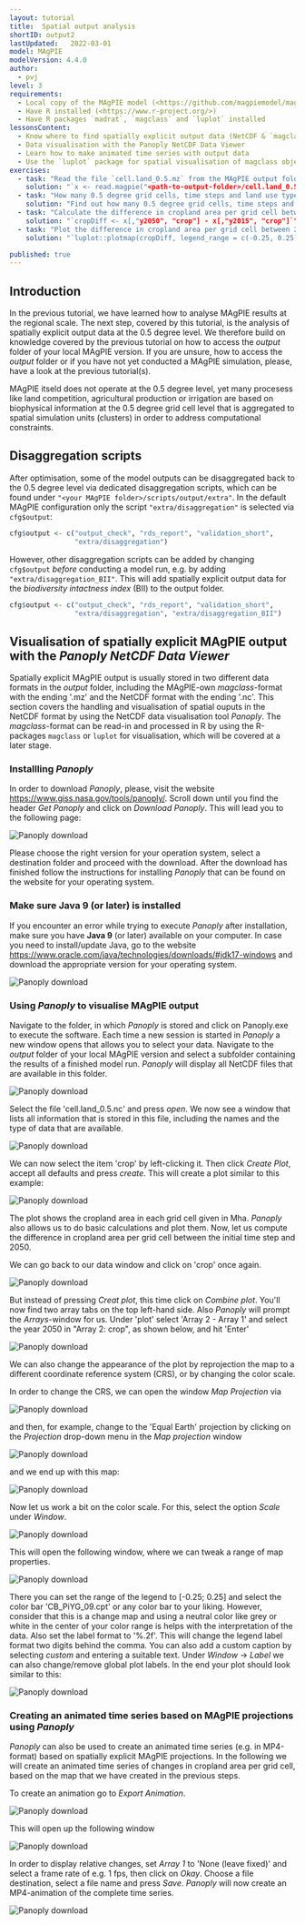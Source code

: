 ```yaml
---
layout: tutorial
title:  Spatial output analysis
shortID: output2
lastUpdated:   2022-03-01
model: MAgPIE
modelVersion: 4.4.0
author:
  - pvj
level: 3
requirements:
  - Local copy of the MAgPIE model (<https://github.com/magpiemodel/magpie>)
  - Have R installed (<https://www.r-project.org/>)
  - Have R packages `madrat`, `magclass` and `luplot` installed
lessonsContent:
  - Know where to find spatially explicit output data (NetCDF & `magclass`-format)
  - Data visualisation with the Panoply NetCDF Data Viewer
  - Learn how to make animated time series with output data
  - Use the `luplot` package for spatial visualisation of magclass objects in R
exercises:
  - task: "Read the file `cell.land_0.5.mz` from the MAgPIE output folder into R and assign it to an object `x`"
    solution: "`x <- read.magpie("<path-to-output-folder>/cell.land_0.5.mz`"
  - task: "How many 0.5 degree grid cells, time steps and land use types does the object `x` contain? Also use `magclass::getComment()` to find out in which unit the data is stored."
    solution: "Find out how many 0.5 degree grid cells, time steps and land use types `x` contains by using `str(x)`. You will find out that for default runs `x` covers 59199 grid cells, 19 time steps and 7 land use types. `magclass::getComment(x)` gives `"unit: Mha per grid-cell"`"
  - task: "Calculate the difference in cropland area per grid cell between 2015 and 2050 and store the difference in an object calles `cropDiff`."
    solution: "`cropDiff <- x[,"y2050", "crop"] - x[,"y2015", "crop"]`"
  - task: "Plot the difference in cropland area per grid cell between 2015 and 2050 using `luplot::plotmap()`. See also `?plotmap` for further plotting options."
    solution: "`luplot::plotmap(cropDiff, legend_range = c(-0.25, 0.25))`"

published: true
---
```


## Introduction

In the previous tutorial, we have learned how to analyse MAgPIE results at the regional scale. The next step, covered by this tutorial, is the analysis of spatially explicit output data at the 0.5 degree level. We therefore build on  knowledge covered by the previous tutorial on how to access the _output_ folder of your local MAgPIE version. If you are unsure, how to access the _output_ folder or if you have not yet conducted a MAgPIE simulation, please, have a look at the previous tutorial(s).

MAgPIE itseld does not operate at the 0.5 degree level, yet many procesess like land competition, agricultural production or irrigation are based on biophysical information at the 0.5 degree grid cell level that is aggregated to spatial simulation units (clusters) in order to address computational constraints.

## Disaggregation scripts

After optimisation, some of the model outputs can be disaggregated back to the 0.5 degree level via dedicated disaggregation scripts, which can be found under `"<your MAgPIE folder>/scripts/output/extra"`. In the default MAgPIE configuration only the script `"extra/disaggregation"` is selected via ``cfg$output``:

``` r
cfg$output <- c("output_check", "rds_report", "validation_short",
                "extra/disaggregation")
```
However, other disaggregation scripts can be added by changing ``cfg$output`` _before_ conducting a model run, e.g. by adding `"extra/disaggregation_BII"`. This will add spatially explicit output data for the _biodiversity intactness index_ (BII) to the output folder.

``` r
cfg$output <- c("output_check", "rds_report", "validation_short",
                "extra/disaggregation", "extra/disaggregation_BII")
```

## Visualisation of spatially explicit MAgPIE output with the _Panoply NetCDF Data Viewer_

Spatially explicit MAgPIE output is usually stored in two different data formats in the _output_ folder, including the MAgPIE-own _magclass_-format with the ending '.mz' and the NetCDF format with the ending '.nc'. This section covers the handling and visualisation of spatial ouputs in the NetCDF format by using the NetCDF data visualisation tool _Panoply_. The _magclass_-format can be read-in and processed in R by using the R-packages `magclass` or `luplot` for visualisation, which will be covered at a later stage.

### Installling _Panoply_

In order to download _Panoply_, please, visit the website <https://www.giss.nasa.gov/tools/panoply/>. Scroll down until you find the header _Get Panoply_ and click on _Download Panoply_. This will lead you to the following page:

![Panoply download](../assets/img/t08_panoply_download.png)

Please choose the right version for your operation system, select a destination folder and proceed with the download. After the download has finished follow the instructions for installing _Panoply_ that can be found on the website for your operating system.

### Make sure Java 9 (or later) is installed

If you encounter an error while trying to execute _Panoply_ after installation, make sure you have **Java 9** (or later) available on your computer. In case you need to install/update Java, go to the website <https://www.oracle.com/java/technologies/downloads/#jdk17-windows> and download the appropriate version for your operating system.

![Panoply download](../assets/img/t08_java_download.png)

### Using _Panoply_ to visualise MAgPIE output

Navigate to the folder, in which _Panoply_ is stored and click on Panoply.exe to execute the software. Each time a new session is started in _Panoply_ a new window opens that allows you to select your data. Navigate to the _output_ folder of your local MAgPIE version and select a subfolder containing the results of a finished model run. _Panoply_ will display all NetCDF files that are available in this folder.

![Panoply download](../assets/img/t08_output_data.png)

Select the file 'cell.land_0.5.nc' and press _open_. We now see a window that lists all information that is stored in this file, including the names and the type of data that are available.

![Panoply download](../assets/img/t08_view_data.png)

We can now select the item 'crop' by left-clicking it. Then click _Create Plot_, accept all defaults and press _create_. This will create a plot similar to this example:

![Panoply download](../assets/img/t08_initial_plot.png)

The plot shows the cropland area in each grid cell given in Mha. _Panoply_ also allows us to do basic calculations and plot them. Now, let us compute the difference in cropland area per grid cell between the initial time step and 2050.

We can go back to our data window and click on 'crop' once again.

![Panoply download](../assets/img/t08_select_data.png)

But instead of pressing _Creat plot_, this time click on _Combine plot_. You'll now find two array tabs on the top left-hand side. Also _Panoply_ will prompt the _Arrays_-window for us. Under 'plot' select 'Array 2 - Array 1' and select the year 2050 in "Array 2: crop", as shown below, and hit 'Enter'

![Panoply download](../assets/img/t08_arrays.png)

We can also change the appearance of the plot by reprojection the map to a different coordinate reference system (CRS), or by changing the color scale.

In order to change the CRS, we can open the window _Map Projection_ via

![Panoply download](../assets/img/t08_change_projection1.png)

and then, for example, change to the 'Equal Earth' projection by clicking on the _Projection_ drop-down menu in the _Map projection_ window

![Panoply download](../assets/img/t08_change_projection2.png)

and we end up with this map:

![Panoply download](../assets/img/t08_equalEarth.png)

Now let us work a bit on the color scale. For this, select the option _Scale_ under _Window_.

![Panoply download](../assets/img/t08_choose_scale.png)

This will open the following window, where we can tweak a range of map properties.

![Panoply download](../assets/img/t08_scale_window.png)

There you can set the range of the legend to [-0.25; 0.25] and select the color bar 'CB_PiYG_09.cpt' or any color bar to your liking. However, consider that this is a change map and using a neutral color like grey or white in the center of your color range is helps with the interpretation of the data. Also set the label format to '%.2f'. This will change the legend label format two digits behind the comma. You can also add a custom caption by selecting _custom_ and entering a suitable text. Under _Window_ -> _Label_ we can also change/remove global plot labels. In the end your plot should look similar to this:

![Panoply download](../assets/img/t08_example_CroplandChange.png)

### Creating an animated time series based on MAgPIE projections using _Panoply_

_Panoply_ can also be used to create an animated time series (e.g. in MP4-format) based on spatially explicit MAgPIE projections. In the following we will create an animated time series of changes in cropland area per grid cell, based on the map that we have created in the previous steps.

To create an animation go to _Export Animation_.

![Panoply download](../assets/img/t08_export_animation.png)

This will open up the following window

![Panoply download](../assets/img/t08_animation_options.png)

In order to display relative changes, set _Array 1_ to 'None (leave fixed)' and select a frame rate of e.g. 1 fps, then click on _Okay_. Choose a file destination, select a file name and press _Save_. _Panoply_ will now create an MP4-animation of the complete time series.

![Panoply download](../assets/img/t08_animation_progress.png)
